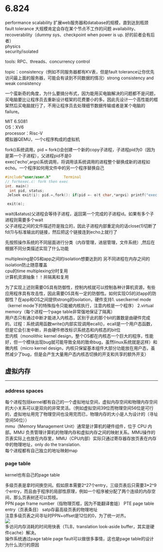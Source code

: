 # 6.824  
performance  scalability 扩展web服务器和database的规模，直到达到瓶颈  
fault tolerance  大规模肯定会存在某个节点不工作的问题  availability、recoverability（dummy sys、checkpoint when power is up. 好的前者会有后者）  
physics  
security/isolated  

tools: RPC、threads、concurrency control  

topic：consistency（例如不同服务器都有KV表，但是fault tolerance让你优先访问最上面的服务器，可能会有读到不同数据的情况）strong consistency and weak consistency  

一个蛮新奇的角度，为什么要搞分布式，因为能用买电脑解决的问题都不是问题，买电脑要比让程序员去重新设计框架的花费要小的多。因此先设计一个高性能的框架然后买电脑就行了，不用让程序员去处理细节数据传输或者是某个电脑的failure。  
  

MIT 6.S081  
OS：XV6  
processor：Risc-V  
模拟器QEMU，一个c程序构成的虚拟机    

fork()系统调用，pid = fork()会创建一个新的copy子进程，子进程pid为0（因为是第一个子进程），父进程pid不是0  
exec('echo',args)系统调用，将调用该系统调用的进程整个替换成新的进程如echo。一个程序如何用文件中的另一个程序替换自己  

```c
#include"user/user.h"      Terminal
// forkexec.c: fork then exec
int. main()
  int pid, status;
 Jelsek exit(i): pid.=,fork(): if(pid =- o)t char,*argvi) printf("exec wait(&status)F exec("echo";argy)i printf("parent waiting/n"); failed!\n"); printf("the child exited with status &din", status); I《"echo","THIS", "IS", "ECHO", @); i

 exit(o);
```

wait(&status)父进程会等待子进程，返回第一个完成的子进程id。如果有多个子进程则需要多个wait  
父子进程之间的文件描述符是独立的，因此子进程内部重定向的话close(1)切断了fd(1)与标准输出的链接，然后把这个链接连到echo上就行了  

先按照操作系统的不同层面进行分类（内存管理，进层管理，文件系统）,然后在根据不同分类描述实现了什么功能     


multiplexing是OS和app之间的isolation想要达到的 另不同进程在内存之间的isolation防止随意覆盖  
cpu的time multiplexing分时复用  
计算机资源抽象！！并隔离和复用  

为了实现上述则需要OS具有防御性，控制内核就可以控制各种计算机资源，有些应用程序具有攻击性，因此需要OS具有一定的防御性。如何实现OS的对app的防御性？在app和OS之间提供strong的isolation，硬件支持1. user/kernel mode（kernel mode下的特殊指令只能被内核执行，注意内核是一个程序） 2.virtual memory（每个进程一个page table非常强地保证了隔离）  
用户态只有通过中断才能进入内核态，区别于此的那个bit的置数是由硬件完成的。过程：系统调用函数write()内部实现调用ecall()，ecall是一个用户态函数，但是它会引发中断，并由硬件修改标识系统态和内核态的bit位   
宏内核（monolithic kernel design，整个OS都在内核态一个巨大的程序，性能好，但一个模块出现bug就可能导致全局的致命bug，虽然linux系统就是这样）和微内核（micro kernel design，内核只保留基本组件大部分功能放在用户态，虽然减少了bug，但是会产生大量用户态内核态切换的开支和共享的额外开支）  

## 虚拟内存
***
### address spaces  
每个进程包括kernel都有自己的一个虚拟地址空间，虚拟内存空间和物理内存空间的大小关系可以是双向的非常灵活。（例如虚拟空间39位而物理空间56位是可行的，虚拟地址用完了物理空间也没用完而已，物理内存的大小是人为设计的（寻址空间56位））  
mmu（Memory Management Unit）通常是计算机的硬件组件，位于 CPU 内部。MMU 负责管理计算机的物理内存和虚拟内存之间的映射关系。MMU操作的页表实际上也放在内存里，MMU（CPU内部）实际只通过寄存器存放页表在内存中的物理地址，only do the translation.  
每个进程都有自己独立的地址映射map  
### page table  
kernel也有自己的page table  

多级页表是拿时间换空间。假如原本需要2^27个entry，三级页表后只需要3*2^9个entry，而且由于程序的局部性原理，例如一个程序被分配了两个连续的内存空间，那么页表树还可以剪枝。  
PPN page frame number（指物理页框，因为不能翻译套娃） PTE page table entry（页表条目）  satp存最高级页表的物理地址  
注意多级页表之间寻址时PPN+offset是12位的0，为了统一对齐。  
![](https://cdn.jsdelivr.net/gh/EuphratesG/myPic@main/202403151025207.png)  
多访问内存消耗的时间用快表（TLB，translation look-aside buffer，其实是硬件cache）解决。  
操作系统通过page table page fault可以做很多事情，这也是page table的设计为什么流行的原因  


